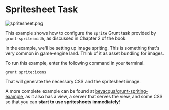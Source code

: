 # Spritesheet Task

![spritesheet.png][1]

This example shows how to configure the `sprite` Grunt task provided by `grunt-spritesmith`, as discussed in Chapter 2 of the book.

In the example, we'll be setting up image spriting. This is something that's very common in game-engine land. Think of it as asset bundling for images.

To run this example, enter the following command in your terminal.

```shell
grunt sprite:icons
```

That will generate the necessary CSS and the spritesheet image.

A more complete example can be found at [bevacqua/grunt-spriting-example](https://github.com/bevacqua/grunt-spriting-example), as it also has a view, a server that serves the view, and some CSS so that you can **start to use spritesheets immediately**!

  [1]: http://i.imgur.com/1ud2mRR.gif "Megaman Spritesheet"
